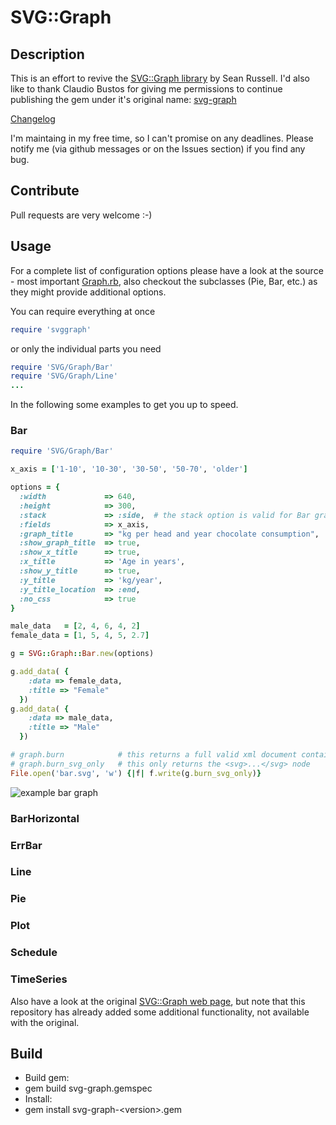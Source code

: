 SVG::Graph
============

Description
-----------
This is an effort to revive the [SVG::Graph library](http://www.germane-software.com/software/SVG/SVG::Graph/) by Sean Russell. I'd also like to thank Claudio Bustos for giving me permissions to continue publishing the gem under it's original name: [svg-graph](https://rubygems.org/gems/svg-graph)

[Changelog](../master/History.txt)

I'm maintaing in my free time, so I can't promise on any deadlines. Please notify me (via github messages or on the Issues section) if you find any bug.

Contribute
-----
Pull requests are very welcome :-)

Usage
-----

For a complete list of configuration options please have a look at the source - most important [Graph.rb](../master/lib/SVG/Graph/Graph.rb), also checkout the subclasses (Pie, Bar, etc.) as they might provide additional options.

You can require everything at once
```ruby
require 'svggraph'
```
or only the individual parts you need
```ruby
require 'SVG/Graph/Bar'
require 'SVG/Graph/Line'
...
```

In the following some examples to get you up to speed.

### Bar
```ruby
require 'SVG/Graph/Bar'

x_axis = ['1-10', '10-30', '30-50', '50-70', 'older']

options = {  
  :width             => 640,
  :height            => 300,
  :stack             => :side,  # the stack option is valid for Bar graphs only
  :fields            => x_axis,
  :graph_title       => "kg per head and year chocolate consumption",
  :show_graph_title  => true,
  :show_x_title      => true,
  :x_title           => 'Age in years',
  :show_y_title      => true,
  :y_title           => 'kg/year',
  :y_title_location  => :end,
  :no_css            => true
}

male_data   = [2, 4, 6, 4, 2]
female_data = [1, 5, 4, 5, 2.7]

g = SVG::Graph::Bar.new(options)

g.add_data( {
    :data => female_data,
    :title => "Female"
  })
g.add_data( {
    :data => male_data,
    :title => "Male"
  })

# graph.burn            # this returns a full valid xml document containing the graph  
# graph.burn_svg_only   # this only returns the <svg>...</svg> node
File.open('bar.svg', 'w') {|f| f.write(g.burn_svg_only)}
```
![example bar graph](https://cdn.rawgit.com/lumean/svg-graph2/master/examples/bar.svg)

### BarHorizontal

### ErrBar

### Line

### Pie

### Plot

### Schedule

### TimeSeries


Also have a look at the original [SVG::Graph web page](http://www.germane-software.com/software/SVG/SVG::Graph/), but note that this repository has already added some additional functionality, not available with the original.

Build
-----

* Build gem:
 *  gem build svg-graph.gemspec
* Install:
 *  gem install svg-graph-\<version>.gem
